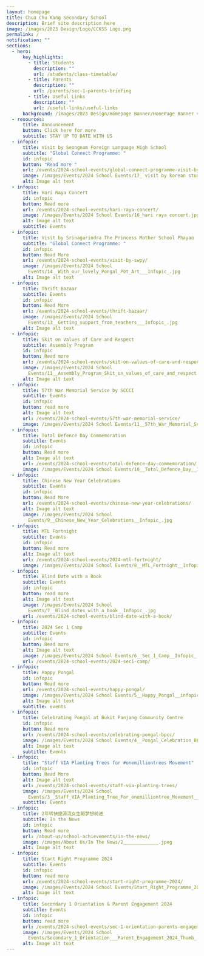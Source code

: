 ```yaml
---
layout: homepage
title: Chua Chu Kang Secondary School
description: Brief site description here
image: /images/2023 Design/Logo/CCKSS Logo.png
permalink: /
notification: ""
sections:
  - hero:
      key_highlights:
        - title: Students
          description: ""
          url: /students/class-timetable/
        - title: Parents
          description: ""
          url: /parents/sec-1-parents-briefing
        - title: Useful Links
          description: ""
          url: /useful-links/useful-links
      background: /images/2023 Design/Homepage Banner/HomePage Banner v5.gif
  - resources:
      title: Announcement
      button: Click here for more
      subtitle: STAY UP TO DATE WITH US
  - infopic:
      title: Visit by Seongnam Foreign Language High School
      subtitle: "Global Connect Programme: "
      id: infopic
      button: "Read more "
      url: /events/2024-school-events/global-connect-programme-visit-by-seongnam-foreign-language-high-school
      image: /images/Events/2024 School Events/17_ visit by korean student.jpg
      alt: Image alt text
  - infopic:
      title: Hari Raya Concert
      id: infopic
      button: Read more
      url: /events/2024-school-events/hari-raya-concert/
      image: /images/Events/2024 School Events/16_hari raya concert.jpg
      alt: Image alt text
      subtitle: Events
  - infopic:
      title: Visit by Srinagarindra The Princess Mother School Phayao
      subtitle: "Global Connect Programme: "
      id: infopic
      button: Read More
      url: /events/2024-school-events/visit-by-swpy/
      image: /images/Events/2024 School
        Events/14__With_our_lovely_Pongal_Pot_Art___Infopic_.jpg
      alt: Image alt text
  - infopic:
      title: Thrift Bazaar
      subtitle: Events
      id: infopic
      button: Read More
      url: /events/2024-school-events/thrift-bazaar/
      image: /images/Events/2024 School
        Events/13__Getting_support_from_teachers___Infopic_.jpg
      alt: Image alt text
  - infopic:
      title: Skit on Values of Care and Respect
      subtitle: Assembly Program
      id: infopic
      button: Read more
      url: /events/2024-school-events/skit-on-values-of-care-and-respect/
      image: /images/Events/2024 School
        Events/11__Assembly_Program_Skit_on_values_of_care_and_respect.jpg
      alt: Image alt text
  - infopic:
      title: 57th War Memorial Service by SCCCI
      subtitle: Events
      id: infopic
      button: read more
      alt: Image alt text
      url: /events/2024-school-events/57th-war-memorial-service/
      image: /images/Events/2024 School Events/11__57th_War_Memorial_Service_.jpg
  - infopic:
      title: Total Defence Day Commemoration
      subtitle: Events
      id: infopic
      button: Read more
      alt: Image alt text
      url: /events/2024-school-events/total-defence-day-commemoration/
      image: /images/Events/2024 School Events/10__Total_Defence_Day__Infopic_.jpg
  - infopic:
      title: Chinese New Year Celebrations
      subtitle: Events
      id: infopic
      button: Read More
      url: /events/2024-school-events/chinese-new-year-celebrations/
      alt: Image alt text
      image: /images/Events/2024 School
        Events/9__Chinese_New_Year_Celebrations__Infopic_.jpg
  - infopic:
      title: MTL Fortnight
      subtitle: Events
      id: infopic
      button: Read more
      alt: Image alt text
      url: /events/2024-school-events/2024-mtl-fortnight/
      image: /images/Events/2024 School Events/8__MTL_Fortnight__Infopic_.jpg
  - infopic:
      title: Blind Date with a Book
      subtitle: Events
      id: infopic
      button: read more
      alt: Image alt text
      image: /images/Events/2024 School
        Events/7__Blind_dates_with_a_book__Infopic_.jpg
      url: /events/2024-school-events/blind-date-with-a-book/
  - infopic:
      title: 2024 Sec 1 Camp
      subtitle: Events
      id: infopic
      button: Read more
      alt: Image alt text
      image: /images/Events/2024 School Events/6__Sec_1_Camp__Infopic_.jpg
      url: /events/2024-school-events/2024-sec1-camp/
  - infopic:
      title: Happy Pongal
      id: infopic
      button: Read more
      url: /events/2024-school-events/happy-pongal/
      image: /images/Events/2024 School Events/5__Happy_Pongal__infopic_.jpg
      alt: Image alt text
      subtitle: events
  - infopic:
      title: Celebrating Pongal at Bukit Panjang Community Centre
      id: infopic
      button: Read more
      url: /events/2024-school-events/celebrating-pongal-bpcc/
      image: /images/Events/2024 School Events/4__Pongal_Celebration_BPCC_infopic_.jpg
      alt: Image alt text
      subtitle: Events
  - infopic:
      title: "Staff VIA Planting Trees for #onemilliontrees Movement"
      id: infopic
      button: Read More
      alt: Image alt text
      url: /events/2024-school-events/staff-via-planting-trees/
      image: /images/Events/2024 School
        Events/3__Staff_VIA_Planting_Tree_For_onemilliontree_Movement__infopic_.jpg
      subtitle: Events
  - infopic:
      title: 2年转快捷源流女生朝梦想前进
      subtitle: In the News
      id: infopic
      button: Read more
      url: /about-us/school-achievements/in-the-news/
      image: /images/About Us/In The News/2_____________.jpeg
      alt: Image alt text
  - infopic:
      title: Start Right Programme 2024
      subtitle: Events
      id: infopic
      button: read more
      url: /events/2024-school-events/start-right-programme-2024/
      image: /images/Events/2024 School Events/Start_Right_Programme_2024_Thumb_.png
      alt: Image alt text
  - infopic:
      title: Secondary 1 Orientation & Parent Engagement 2024
      subtitle: Events
      id: infopic
      button: read more
      url: /events/2024-school-events/sec-1-orientation-parents-engagement-2024/
      image: /images/Events/2024 School
        Events/Secondary_1_Orientation___Parent_Engagement_2024_Thumb_.png
      alt: Image alt text
---
```

